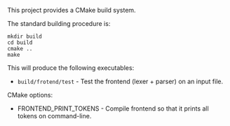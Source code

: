 This project provides a CMake build system.

The standard building procedure is:
```
mkdir build
cd build
cmake ..
make
```

This will produce the following executables:
- `build/frotend/test` - Test the frontend (lexer + parser) on an input file.

CMake options:
- FRONTEND_PRINT_TOKENS - Compile frontend so that it prints all tokens on command-line.
